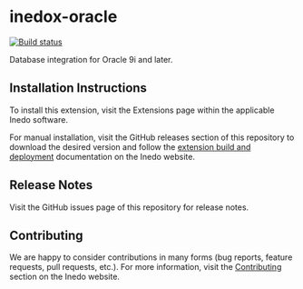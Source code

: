 # inedox-oracle

[![Build status](https://ci.appveyor.com/api/projects/status/tuoxysj135rod89u/branch/master?svg=true)](https://ci.appveyor.com/project/Inedo/inedox-oracle/branch/master)

Database integration for Oracle 9i and later.

## Installation Instructions

To install this extension, visit the Extensions page within the applicable Inedo software.

For manual installation, visit the GitHub releases section of this repository to download the desired version and follow the [extension build and deployment](https://inedo.com/support/documentation/various/inedo-sdk/creating#building-deploying) documentation on the Inedo website.

## Release Notes

Visit the GitHub issues page of this repository for release notes.

## Contributing

We are happy to consider contributions in many forms (bug reports, feature requests, pull requests, etc.). For more information, visit the [Contributing](https://inedo.com/open/contributing) section on the Inedo website.
